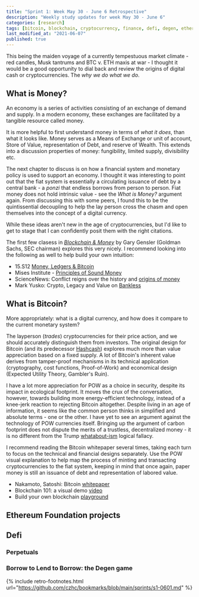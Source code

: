 ```yaml
---
title: "Sprint 1: Week May 30 - June 6 Retrospective"
description: "Weekly study updates for week May 30 - June 6"
categories: [research]
tags: [bitcoin, blockchain, cryptocurrency, finance, defi, degen, ethereum]
last_modified_at: "2021-06-07"
published: true
---
```


This being the maiden voyage of a currently tempestuous market climate - red candles, Musk tantrums and BTC v. ETH maxis at war - I thought it would be a good opportunity to dial back and review the origins of digital cash or cryptocurrencies. The _why we do what we do_.

## What is Money?

An economy is a series of activities consisting of an exchange of demand and supply. In a modern economy, these exchanges are facilitated by a tangible resource called money.

It is more helpful to first understand money in terms of _what it does_, than what it looks like. Money serves as a Means of Exchange or unit of account, Store of Value, representation of Debt, and reserve of Wealth. This extends into a discussion properties of money: fungibility, limited supply, divisibility etc.

The next chapter to discuss is on how a financial system and monetary policy is used to support an economy. I thought it was interesting to point out that the fiat system is essentially a circulating issuance of debt by a central bank - a _ponzi_ that endless borrows from person to person. Fiat money does not hold intrinsic value - see the _What is Money?_ argument again. From discussing this with some peers, I found this to be the quintissential decoupling to help the lay person cross the chasm and open themselves into the concept of a digital currency.

While these ideas aren't new in the age of cryptocurrencies, but I'd like to get to stage that I can confidently posit them with the right citations.

The first few clasess in [_Blockchain & Money_](https://www.youtube.com/watch?v=EH6vE97qIP4) by Gary Gensler (Goldman Sachs, SEC chairman) explores this very nicely. I recommend looking into the following as well to help build your own intuition:

* 15.S12 [Money, Ledgers & Bitcoin](https://www.youtube.com/watch?v=5auv_xrvoJk)
* Mises Institute - [Principles of Sound Money](https://mises.org/library/principle-sound-money)
* ScienceNews: Conflict reigns over the history and [origins of money](https://www.sciencenews.org/article/money-ancient-origins-debate-mystery)
* Mark Yusko: Crypto, Legacy and Value on [Bankless](https://open.spotify.com/episode/0X0RpMVRn0bxwnKoo0jVsU?si=b3e09ed97316461d&nd=1)


## What is Bitcoin?

More appropriately: what is a digital currency, and how does it compare to the current monetary system?

The layperson (_trades_) cryptocurrencies for their price action, and we should accurately distinguish them from investors. The original design for Bitcoin (and its predecessor [Hashcash](http://www.hashcash.org/papers/announce.txt)) explores much more than value appreciation based on a fixed supply. A lot of Bitcoin's inherent value derives from tamper-proof mechanisms in its technical application (cryptography, cost functions, Proof-of-Work) and economical design (Expected Utility Theory, Gambler's Ruin).

I have a lot more appreciation for POW as a choice in security, despite its impact in ecological footprint. It moves the crux of the conversation, however, towards building more energy-efficient technology, instead of a knee-jerk reaction to rejecting Bitcoin altogether. Despite living in an age of information, it seems like the common person thinks in simplified and absolute terms - one or the other. I have yet to see an argument against the technology of POW currencies itself. Bringing up the argument of carbon footprint does not dispute the merits of a trustless, decentralized money - it is no different from the Trump [whatabout-ism](https://www.youtube.com/watch?v=RS82JNd0YzQ) logical fallacy.

I recommend reading the Bitcoin whitepaper several times, taking each turn to focus on the technical and financial designs separately. Use the POW visual explanation to help map the process of minting and transacting cryptocurrencies to the fiat system, keeping in mind that once again, paper money is still an issuance of debt and representation of labored value.


* Nakamoto, Satoshi: Bitcoin [whitepaper](https://bitcoin.org/bitcoin.pdf)
* Blockchain 101: a visual demo [video](https://www.youtube.com/watch?v=_160oMzblY8)
* Build your own blockchain [playground](http://blockchain.mit.edu/how-blockchain-works)

## Ethereum Foundation projects


## Defi

### Perpetuals

### Borrow to Lend to Borrow: the Degen game

{% include retro-footnotes.html
  url="https://github.com/czhc/bookmarks/blob/main/sprints/s1-0601.md"
  %}
